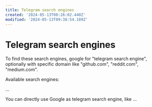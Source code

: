 ```yaml
---
title: Telegram search engines
created: '2024-05-13T08:26:02.440Z'
modified: '2024-05-13T09:38:54.189Z'
---
```


# Telegram search engines

To find these search engines, google for "telegram search engine", optionally with specific domain like "github.com", "reddit.com", "medium.com".

Available search engines:

...

You can directly use Google as telegram search engine, like ...
